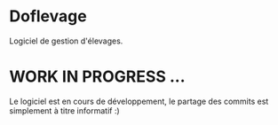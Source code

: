 # Doflevage
Logiciel de gestion d'élevages.

# WORK IN PROGRESS ...
Le logiciel est en cours de développement, le partage des commits est simplement à titre informatif :)
